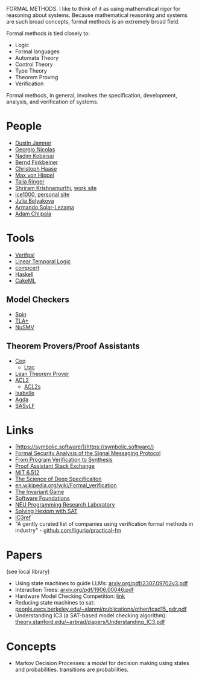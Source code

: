 FORMAL METHODS. I like to think of it as using mathematical rigor for reasoning about systems. Because mathematical reasoning and systems are such broad concepts, formal methods is an extremely broad field.

Formal methods is tied closely to:
- Logic 
- Formal languages 
- Automata Theory 
- Control Theory
- Type Theory 
- Theorem Proving 
- Verification 

Formal methods, in general, involves the specification, development, analysis, and verification of systems.

# People
- [Dustin Jamner](https://jamner.net/)
- [Georgio Nicolas](https://georgio.xyz/)
- [Nadim Kobeissi](https://nadim.computer/)
- [Bernd Finkbeiner](https://cispa.de/en/people/finkbeiner) 
- [Christoph Haase](https://www.cs.ox.ac.uk/people/christoph.haase/)
- [Max von Hippel](https://mxvh.pl)
- [Talia Ringer](https://dependenttyp.es/)
- [Shriram Krishnamurthi](https://parentheticallyspeaking.org/about/), [work site](https://cs.brown.edu/~sk/)
- [ice1000](https://github.com/ice1000), [personal site](https://ice1000.org/)
- [Julia Belyakova](https://julbinb.github.io/)
- [Armando Solar-Lezama](https://people.csail.mit.edu/asolar/)
- [Adam Chlipala](http://adam.chlipala.net/)

# Tools
- [Verifpal](https://verifpal.com/)
- [Linear Temporal Logic](https://en.wikipedia.org/wiki/Linear_temporal_logic)
- [compcert](https://compcert.org/)
- [Haskell](https://www.haskell.org/)
- [CakeML](https://cakeml.org/)

## Model Checkers
- [Spin](https://spinroot.com/spin/whatispin.html)
- [TLA+](https://en.wikipedia.org/wiki/TLA%2B)
- [NuSMV](https://nusmv.fbk.eu/)

## Theorem Provers/Proof Assistants
- [Coq](https://coq.inria.fr/)
    - [Ltac](https://github.com/ice1000)
- [Lean Theorem Prover](https://leanprover.github.io/)
- [ACL2](https://www.cs.utexas.edu/users/moore/acl2/)
    - [ACL2s](http://acl2s.ccs.neu.edu/acl2s/doc/)
- [Isabelle](https://isabelle.in.tum.de/overview.html)
- [Agda](https://github.com/agda/agda)
- [SASyLF](https://www.cs.cmu.edu/~aldrich/SASyLF/)

# Links
- [https://symbolic.software/](https://symbolic.software/)
- [Formal Security Analysis of the Signal Messaging Protocol](https://eprint.iacr.org/2016/1013.pdf)
- [From Program Verification to Synthesis](https://cms.cispa.saarland/pvs_22/)
- [Proof Assistant Stack Exchange](https://proofassistants.stackexchange.com/)
- [MIT 6.512](https://frap.csail.mit.edu/main)
- [The Science of Deep Specificaiton](https://deepspec.org/main)
- [en.wikipedia.org/wiki/Formal_verification](https://en.wikipedia.org/wiki/Formal_verification)
- [The Invariant Game](http://invgame.atwalter.com/dashboard1)
- [Software Foundations](https://softwarefoundations.cis.upenn.edu/)
- [NEU Programming Research Laboratory](https://prl.khoury.northeastern.edu/)
- [Solving Hexiom with SAT](https://github.com/hugomg/hexiom)
- [IC3ref](https://github.com/arbrad/IC3ref)
- "A gently curated list of companies using verification formal methods in industry" - [github.com/ligurio/practical-fm](https://github.com/ligurio/practical-fm)

# Papers
(see local library)

- Using state machines to guide LLMs: [arxiv.org/pdf/2307.09702v3.pdf](https://arxiv.org/pdf/2307.09702v3.pdf)
- Interaction Trees: [arxiv.org/pdf/1906.00046.pdf](https://arxiv.org/pdf/1906.00046.pdf)
- Hardware Model Checking Competition: [link](https://content.iospress.com/download/journal-on-satisfiability-boolean-modeling-and-computation/sat190106?id=journal-on-satisfiability-boolean-modeling-and-computation%2Fsat190106)
- Reducing state machines to sat: [people.eecs.berkeley.edu/~alanmi/publications/other/tcad15_pdr.pdf](https://people.eecs.berkeley.edu/~alanmi/publications/other/tcad15_pdr.pdf)
- Understanding IC3 (a SAT-based model checking algorithm): [theory.stanford.edu/~arbrad/papers/Understanding_IC3.pdf](https://theory.stanford.edu/~arbrad/papers/Understanding_IC3.pdf)

# Concepts
- Markov Decision Processes: a *model* for decision making using states and probabilities. transitions are probabilities.
